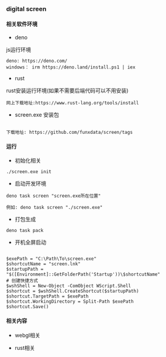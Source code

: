 ### digital screen

#### 相关软件环境

* deno 

js运行环境

```
deno: https://deno.com/
windows： irm https://deno.land/install.ps1 | iex
```

* rust

rust安装运行环境(如果不需要后端代码可以不用安装)

```
网上下载地址:https://www.rust-lang.org/tools/install

```

* screen.exe 安装包

```

下载地址: https://github.com/funxdata/screen/tags

```

#### 运行

* 初始化相关

```
./screen.exe init

```

* 启动开发环境

```
deno task screen "screen.exe所在位置"

例如: deno task screen "./screen.exe"

```

* 打包生成

```
deno task pack

```

* 开机全屏启动


```

$exePath = "C:\Path\To\screen.exe"
$shortcutName = "screen.lnk"
$startupPath = "$([Environment]::GetFolderPath('Startup'))\$shortcutName"
# 创建快捷方式
$wshShell = New-Object -ComObject WScript.Shell
$shortcut = $wshShell.CreateShortcut($startupPath)
$shortcut.TargetPath = $exePath
$shortcut.WorkingDirectory = Split-Path $exePath
$shortcut.Save()

```

#### 相关内容

* webgl相关

* rust相关